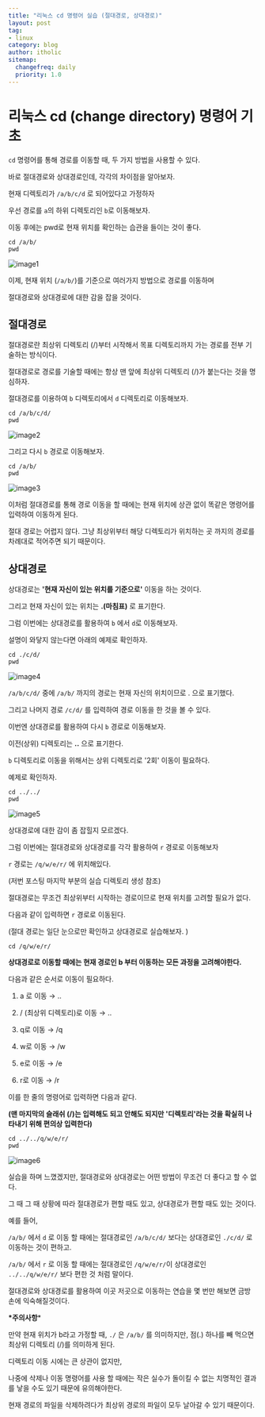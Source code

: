 ```yaml
---
title: "리눅스 cd 명령어 실습 (절대경로, 상대경로)"
layout: post
tag:
- linux
category: blog
author: itholic
sitemap:
  changefreq: daily
  priority: 1.0
---
```


# 리눅스 cd (change directory) 명령어 기초

`cd` 명령어를 통해 경로를 이동할 때, 두 가지 방법을 사용할 수 있다.

바로 절대경로와 상대경로인데, 각각의 차이점을 알아보자.

현재 디렉토리가 `/a/b/c/d` 로 되어있다고 가정하자

우선 경로를 `a`의 하위 디렉토리인 `b`로 이동해보자.

이동 후에는 pwd로 현재 위치를 확인하는 습관을 들이는 것이 좋다.

```
cd /a/b/
pwd
```

![image1](/assets/images/2018/10/25/linux_cd/1.jpg)



이제, 현재 위치 (`/a/b/`)를 기준으로 여러가지 방법으로 경로를 이동하며 

절대경로와 상대경로에 대한 감을 잡을 것이다.



## 절대경로



절대경로란 최상위 디렉토리 (/)부터 시작해서 목표 디렉토리까지 가는 경로를 전부 기술하는 방식이다.

절대경로로 경로를 기술할 때에는 항상 맨 앞에 최상위 디렉토리 (/)가 붙는다는 것을 명심하자.

절대경로를 이용하여 `b` 디렉토리에서 `d` 디렉토리로 이동해보자.


```
cd /a/b/c/d/
pwd
```

![image2](/assets/images/2018/10/25/linux_cd/2.jpg)




그리고 다시 `b` 경로로 이동해보자.


```
cd /a/b/
pwd
```

![image3](/assets/images/2018/10/25/linux_cd/3.jpg)



이처럼 절대경로를 통해 경로 이동을 할 때에는 현재 위치에 상관 없이 똑같은 명령어를 입력하여 이동하게 된다.


절대 경로는 어렵지 않다. 그냥 최상위부터 해당 디렉토리가 위치하는 곳 까지의 경로를 차례대로 적어주면 되기 때문이다.





## 상대경로



상대경로는 **'현재 자신이 있는 위치를 기준으로'** 이동을 하는 것이다.

그리고 현재 자신이 있는 위치는 **.(마침표)** 로 표기한다.

그럼 이번에는 상대경로를 활용하여 `b` 에서 `d`로 이동해보자.

설명이 와닿지 않는다면 아래의 예제로 확인하자.


```
cd ./c/d/
pwd
```

![image4](/assets/images/2018/10/25/linux_cd/4.jpg)
 


`/a/b/c/d/` 중에 `/a/b/` 까지의 경로는 현재 자신의 위치이므로 . 으로 표기했다.

그리고 나머지 경로 `/c/d/` 를 입력하여 경로 이동을 한 것을 볼 수 있다.



이번엔 상대경로를 활용하여 다시 `b` 경로로 이동해보자.

이전(상위) 디렉토리는 **..** 으로 표기한다.

`b` 디렉토리로 이동을 위해서는 상위 디렉토리로 '2회' 이동이 필요하다.

예제로 확인하자.


```
cd ../../
pwd
```

![image5](/assets/images/2018/10/25/linux_cd/5.jpg)



상대경로에 대한 감이 좀 잡힐지 모르겠다.


그럼 이번에는 절대경로와 상대경로를 각각 활용하여 `r` 경로로 이동해보자

`r` 경로는 `/q/w/e/r/` 에 위치해있다.

(저번 포스팅 마지막 부분의 실습 디렉토리 생성 참조)


절대경로는 무조건 최상위부터 시작하는 경로이므로 현재 위치를 고려할 필요가 없다.

다음과 같이 입력하면 `r` 경로로 이동된다.

(절대 경로는 일단 눈으로만 확인하고 상대경로로 실습해보자. )


```
cd /q/w/e/r/
```


**상대경로로 이동할 때에는 현재 경로인 b 부터 이동하는 모든 과정을 고려해야한다.**

다음과 같은 순서로 이동이 필요하다.


1. a 로 이동 → ..

2. / (최상위 디렉토리)로 이동 → ..

3. q로 이동 → /q

4. w로 이동 → /w

5. e로 이동 → /e

6. r로 이동 → /r



이를 한 줄의 명령어로 입력하면 다음과 같다.

**(맨 마지막의 슬래쉬 (/)는 입력해도 되고 안해도 되지만 '디렉토리'라는 것을 확실히 나타내기 위해 편의상 입력한다)**


```
cd ../../q/w/e/r/
pwd
```
![image6](/assets/images/2018/10/25/linux_cd/6.jpg)

실습을 하며 느꼈겠지만, 절대경로와 상대경로는 어떤 방법이 무조건 더 좋다고 할 수 없다.

그 때 그 때 상황에 따라 절대경로가 편할 때도 있고, 상대경로가 편할 때도 있는 것이다.


예를 들어,


`/a/b/` 에서 `d` 로 이동 할 때에는 절대경로인 `/a/b/c/d/` 보다는 상대경로인 `./c/d/` 로 이동하는 것이 편하고.

`/a/b/` 에서 `r` 로 이동 할 때에는 절대경로인 `/q/w/e/r/`이 상대경로인 `../../q/w/e/r/` 보다 편한 것 처럼 말이다.



절대경로와 상대경로를 활용하여 이곳 저곳으로 이동하는 연습을 몇 번만 해보면 금방 손에 익숙해질것이다.





**\*주의사항***

만약 현재 위치가 b라고 가정할 때, `./` 은 `/a/b/` 를 의미하지만, 점(.) 하나를 빼 먹으면 최상위 디렉토리 (/)를 의미하게 된다.

디렉토리 이동 시에는 큰 상관이 없지만,

나중에 삭제나 이동 명령어를 사용 할 때에는 작은 실수가 돌이킬 수 없는 치명적인 결과를 낳을 수도 있기 때문에 유의해야한다.

현재 경로의 파일을 삭제하려다가 최상위 경로의 파일이 모두 날아갈 수 있기 때문이다.